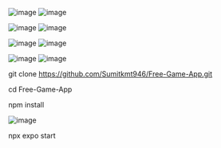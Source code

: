 

![image](https://github.com/user-attachments/assets/6a376c65-4fb1-45b4-9c2d-6600264cf229)
![image](https://github.com/user-attachments/assets/901c3179-7d4a-475c-8833-2e350c5955bc)

![image](https://github.com/user-attachments/assets/ac4a820a-1161-4db8-b89a-93ad718e9827)
![image](https://github.com/user-attachments/assets/b597a563-714e-4891-b610-d94c5c477b69)

![image](https://github.com/user-attachments/assets/dd507729-001f-4988-82f8-3bf60f2dd03c)
![image](https://github.com/user-attachments/assets/5bdafecb-076b-4fc2-9cd1-0d2c2c3632bc)

![image](https://github.com/user-attachments/assets/1b4fde91-cb58-4361-8fa6-549a50b04117)
![image](https://github.com/user-attachments/assets/50719ddc-74b6-46af-a3bb-184ee4e90ac9)



git clone https://github.com/Sumitkmt946/Free-Game-App.git

cd Free-Game-App

npm install

![image](https://github.com/user-attachments/assets/1afd228c-f027-427a-9b0f-88c6a9906536)




npx expo start

